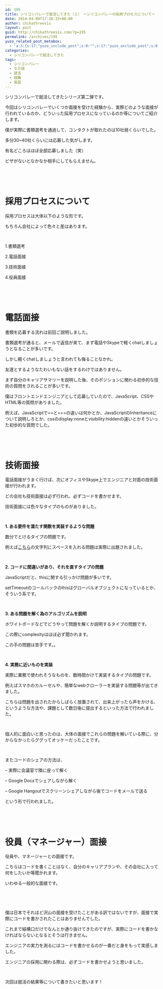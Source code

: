 ```yaml
---
id: 195
title: シリコンバレーで就活してきた（２）　ーシリコンバレーの採用プロセスについてー
date: 2014-04-08T17:28:33+00:00
author: chikathreesix
layout: post
guid: http://chikathreesix.com/?p=195
permalink: /archives/195
yuzo_related_post_metabox:
  - 'a:3:{s:17:"yuzo_include_post";s:0:"";s:17:"yuzo_exclude_post";s:0:"";s:21:"yuzo_disabled_related";N;}'
categories:
  - シリコンバレーで就活してきた
tags:
  - シリコンバレー
  - セカ就
  - 就活
  - 就職
  - 英語
---
```

シリコンバレーで就活してきたシリーズ第二弾です。

今回はシリコンバレーでいくつか面接を受けた経験から、実際どのような面接が行われているのか、どういった採用プロセスになっているのか等についてご紹介します。
  
<!--more-->


  
僕が実際に書類選考を通過して、コンタクトが取れたのは10社弱くらいでした。

多分30~40社くらいには応募した気がします。

有名どころはほぼ全部応募しました（笑）

ビザがないとなかなか相手にしてもらえません。

&nbsp;

&nbsp;

# 採用プロセスについて

採用プロセスは大体以下のような形です。

もちろん会社によって色々と差はあります。

&nbsp;

1.書類選考

2.電話面接

3.技術面接

4.役員面接

&nbsp;

&nbsp;

# 電話面接

書類を応募する流れは前回ご説明しました。

書類選考が通ると、メールで返信が来て、まず電話やSkypeで軽くchatしましょうとなることが多いです。

しかし軽くchatしましょうと言われても侮ることなかれ。

友達とするようなたわいもない話をするわけではありません。

まず自分のキャリアサマリーを説明した後、そのポジションに関わる初歩的な技術の質問をされることが多いです。

僕はフロントエンドエンジニアとして応募していたので、JavaScript、CSSやHTML等の質問がありました。

例えば、JavaScriptで==と===の違いは何かとか、JavaScriptのInheritanceについて説明しろとか、cssのdisplay:noneとvisibility:hiddenの違いとかそういった初歩的な質問でした。

&nbsp;

&nbsp;

# 技術面接

電話面接がうまく行けば、次にオフィスやSkype上でエンジニアと対面の技術面接が行われます。

どの会社も技術面接は必ず行われ、必ずコードを書かせます。

技術面接には色々なタイプのものがありました。

&nbsp;

**1. ある要件を満たす関数を実装するような問題**

数分でとけるタイプの問題です。

例えば[こちら](http://blog.sourcing.io/interview-questions)の文字列にスペースを入れる問題は実際に出題されました。

&nbsp;

**2. コードに間違いがあり、それを直すタイプの問題**

JavaScriptだと、thisに関する引っかけ問題が多いです。

setTimeoutのコールバックのthisはグローバルオブジェクトになっているとか、そういう系です。

&nbsp;

**3. ある問題を解く為のアルゴリズムを説明**

ホワイトボードなどでどうやって問題を解くか説明するタイプの問題です。

この際にcomplexityはほぼ必ず聞かれます。

この手の問題は苦手です。。

&nbsp;

**4. 実務に近いものを実装**

実際に業務で使われそうなものを、数時間かけて実装するタイプの問題です。

例えばスマホのカルーセルや、簡単なwebクローラーを実装する問題等が出てきました。

こちらは問題を出されたからしばらく放置されて、出来上がったら声をかける、というような方法や、課題として数日後に提出するといった方法で行われました。

&nbsp;

個人的に面白いと思ったのは、大体の面接でこれらの問題を解いている際に、分からなかったらググってオッケーだったことです。

&nbsp;

またコードのシェアの方法は、

&#8211; 実際に会議室で隣に座って解く

&#8211; Google Docsでシェアしながら解く

&#8211; Google Hangoutでスクリーンシェアしながら後でコードをメールで送る

という形で行われました。

&nbsp;

&nbsp;

# 役員（マネージャー）面接

役員や、マネージャーとの面接です。

こちらはコードを書くことはなく、自分のキャリアプランや、その会社に入って何をしたいか等聞かれます。

いわゆる一般的な面接です。

&nbsp;

&nbsp;

<em id="__mceDel"></em>僕は日本でそれほど沢山の面接を受けたことがある訳ではないですが、面接で実際にコードを書かされたことはありませんでした。

これまで結構口だけでなんとか通り抜けてきたのですが、実際にコードを書かなければならないとなるとそうは行きません。

エンジニアの実力を測るにはコードを書かせるのが一番だと身をもって実感しました。

エンジニアの採用に関わる際は、必ずコードを書かせようと思いました。

&nbsp;

次回は就活の結果等について書きたいと思います！